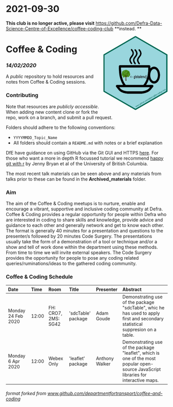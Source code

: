 # 2021-09-30
**This club is no longer active, please visit** https://github.com/Defra-Data-Science-Centre-of-Excellence/coffee-coding-club **instead. **







<img src="images/c&c_defra_hex_symbol.png" width="200" align="right">

# Coffee & Coding
### _14/02/2020_

A _public_ repository to hold resources and notes from Coffee & Coding sessions.


### Contributing 
Note that resources are _publicly accessible_. When adding new content clone or fork the repo, work on a branch, and submit a pull request. 

Folders should adhere to the following conventions:

* `YYYYMMDD_Topic_Name`
* All folders should contain a `README.md` with notes or a brief explanation

DfE have guidance on using GitHub via the Git GUI and HTTPS [here](https://github.com/dfe-analytical-services/coffee-and-coding/blob/master/how-to-use-github.md). For those who want a more in depth R focussed tutorial we recommend [happy git with r](https://happygitwithr.com/) by Jenny Bryan et al of the University of British Columbia.

The most recent talk materials can be seen above and any materials from talks prior to these can be found in the **Archived_materials** folder. 

### Aim
The aim of the Coffee & Coding meetups is to nurture, enable and encourage a vibrant, supportive and inclusive coding community at Defra. Coffee & Coding provides a regular opportunity for people within Defra who are interested in coding to share skills and knowledge, provide advice and guidance to each other and generally network and get to know each other. The format is generally 40 minutes for a presentation and questions to the presenter/s followed by 20 minutes Code Surgery. The presentations usually take the form of a demonstration of a tool or technique and/or a show and tell of work done within the department using these methods. From time to time we will invite external speakers. The Code Surgery provides the opportunity for people to pose any coding related queries/ruminations/ideas to the gathered coding community.

### Coffee & Coding Schedule

| Date            | Time  | Room    | Title                                                        | Presenter                                     | Abstract                                                     |
| :-------------- | :---- | :------ | :----------------------------------------------------------- | :-------------------------------------------- | :----------------------------------------------------------- |
| Monday 24 Feb 2020 | 12:00 | FH: CRO7, 2MS: SG42 | 'sdcTable' package | Adam Goude  | Demonstrating use of the package "sdcTable", whic he has used to apply first and secondary statistical suppresion on a table. |
| Monday 6 Apr 2020 | 12:00 | Webex Only | 'leaflet' package | Anthony Walker  | Demonstrating use of the package "leaflet", which is one of the most popular open-source JavaScript libraries for interactive maps. |



###### *format forked from www.github.com/departmentfortransport/coffee-and-coding*
